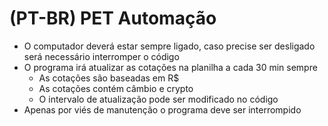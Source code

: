 # (PT-BR) PET Automação

* O computador deverá estar sempre ligado, caso precise ser desligado será necessário interromper o código
* O programa irá atualizar as cotações na planilha a cada 30 min sempre
  * As cotações são baseadas em R$
  * As cotações contém câmbio e crypto
  * O intervalo de atualização pode ser modificado no código
* Apenas por viés de manutenção o programa deve ser interrompido
